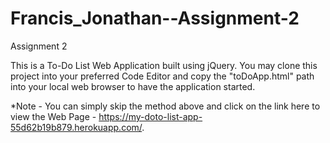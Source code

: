# Francis_Jonathan--Assignment-2
Assignment 2

This is a To-Do List Web Application built using jQuery. You may clone this project into your preferred Code Editor and copy the "toDoApp.html" path into your local web browser to have the application started.

*Note - You can simply skip the method above and click on the link here to view the Web Page - https://my-doto-list-app-55d62b19b879.herokuapp.com/.
